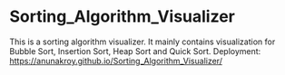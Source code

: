 # Sorting_Algorithm_Visualizer
This is a sorting algorithm visualizer. It mainly contains visualization for Bubble Sort, Insertion Sort, Heap Sort and Quick Sort.
Deployment: https://anunakroy.github.io/Sorting_Algorithm_Visualizer/

